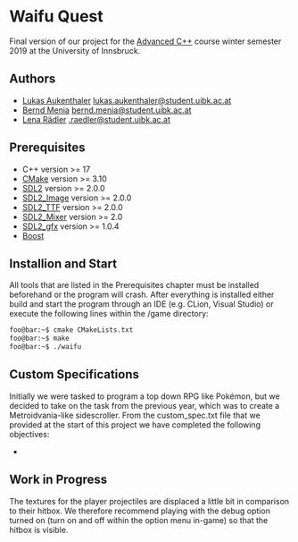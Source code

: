 # Waifu Quest
Final version of our project for the [Advanced C++](https://git.uibk.ac.at/c7031162/703807-advanced-cxx "Advanced C++") course winter semester 2019 at the University of Innsbruck.

## Authors
- [Lukas Aukenthaler](https://github.com/DrGurk "DrGurk") <lukas.aukenthaler@student.uibk.ac.at>
- [Bernd Menia](https://github.com/BerndMenia "Bernd Menia") <bernd.menia@student.uibk.ac.at>
- [Lena Rädler](https://github.com/lena-raedler "Lena Rädler") <.raedler@student.uibk.ac.at>

## Prerequisites
- C++ version >= 17
- [CMake](https://cmake.org/ "CMake") version >= 3.10
- [SDL2](https://www.libsdl.org/ "SDL") version >= 2.0.0
- [SDL2_Image](https://www.libsdl.org/projects/SDL_image/ "SDL_image") version >= 2.0.0
- [SDL2_TTF](https://www.libsdl.org/projects/SDL_ttf/ "SDL_ttf") version >= 2.0.0
- [SDL2_Mixer](https://www.libsdl.org/projects/SDL_mixer/ "SDL_mixer") version >= 2.0
- [SDL2_gfx](http://www.ferzkopp.net/wordpress/2016/01/02/sdl_gfx-sdl2_gfx/ "SDL2_gfx") version >= 1.0.4
- [Boost](https://www.boost.org/ "Boost C++")

## Installion and Start
All tools that are listed in the Prerequisites chapter must be installed beforehand or the program will crash. After everything is installed either build and start the program through an IDE (e.g. CLion, Visual Studio) or execute the following lines within the /game directory: 

```bash
foo@bar:~$ cmake CMakeLists.txt 
foo@bar:~$ make
foo@bar:~$ ./waifu
``` 

## Custom Specifications
Initially we were tasked to program a top down RPG like Pokémon, but we decided to take on the task from the previous year, which was to create a Metroidvania-like sidescroller. From the custom_spec.txt file that we provided at the start of this project we have completed the following objectives: 

- 

## Work in Progress
The textures for the player projectiles are displaced a little bit in comparison to their hitbox. We therefore recommend playing with the debug option turned on (turn on and off within the option menu in-game) so that the hitbox is visible. 